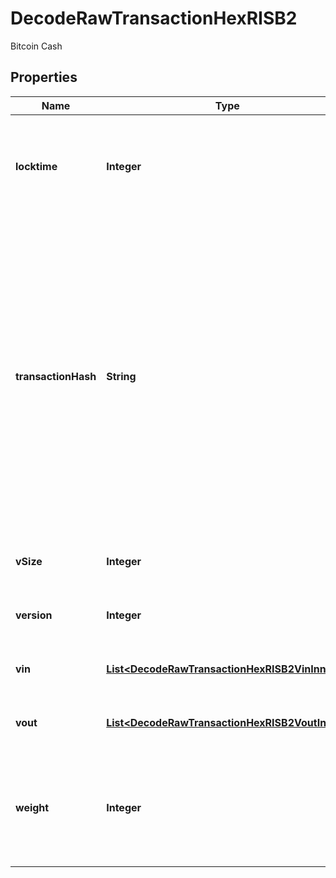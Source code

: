 

# DecodeRawTransactionHexRISB2

Bitcoin Cash

## Properties

| Name | Type | Description | Notes |
|------------ | ------------- | ------------- | -------------|
|**locktime** | **Integer** | Represents the time at which a particular transaction can be added to the blockchain. |  |
|**transactionHash** | **String** | Represents the same as transactionId for account-based protocols like Ethereum, while it could be different in UTXO-based protocols like Bitcoin. E.g., in UTXO-based protocols hash is different from transactionId for SegWit transactions. |  |
|**vSize** | **Integer** | Represents the virtual size of this transaction. |  |
|**version** | **Integer** | Represents transaction version number. |  |
|**vin** | [**List&lt;DecodeRawTransactionHexRISB2VinInner&gt;**](DecodeRawTransactionHexRISB2VinInner.md) | Represents the transaction inputs. |  |
|**vout** | [**List&lt;DecodeRawTransactionHexRISB2VoutInner&gt;**](DecodeRawTransactionHexRISB2VoutInner.md) | Represents the transaction outputs. |  |
|**weight** | **Integer** | Represents the size of a block, measured in weight units and including the segwit discount. |  [optional] |



